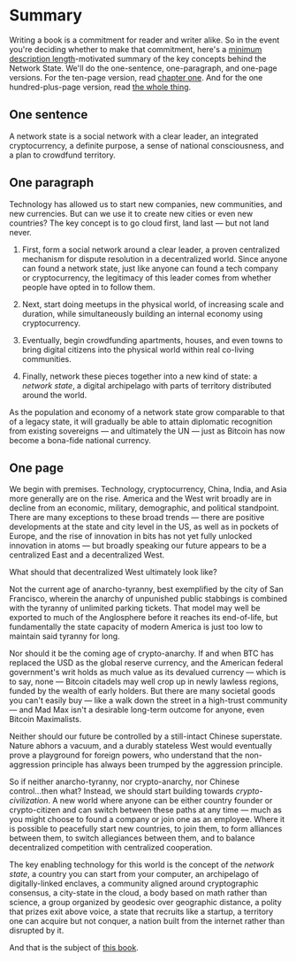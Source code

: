 # Summary

Writing a book is a commitment for reader and writer alike. So in the
event you're deciding whether to make that commitment, here's a
[minimum description
length](https://mitpress.mit.edu/books/minimum-description-length-principle)-motivated
summary of the key concepts behind the Network State. We'll do the one-sentence, one-paragraph, and one-page versions. For the ten-page
version, read [chapter one](/the-network-state). And for the one
hundred-plus-page version, read [the whole thing](/).

## One sentence

A network state is a social network with a clear leader, an integrated
cryptocurrency, a definite purpose, a sense of national consciousness,
and a plan to crowdfund territory.

## One paragraph

Technology has allowed us to start new companies, new communities, and
new currencies. But can we use it to create new cities or even new
countries? The key concept is to go cloud first, land last — but not
land never.

  1. First, form a social network around a clear leader, a proven centralized mechanism for dispute resolution in a decentralized world. Since anyone can found a network state, just like anyone can found a tech company or cryptocurrency, the legitimacy of this leader comes from whether people have opted in to follow them.

  2. Next, start doing meetups in the physical world, of increasing scale and duration, while simultaneously building an internal economy using cryptocurrency.

  3. Eventually, begin crowdfunding apartments, houses, and even towns to bring digital citizens into the physical world within real co-living communities.

  4. Finally, network these pieces together into a new kind of state: a *network state*, a digital archipelago with parts of territory distributed around the world.

As the population and economy of a network state grow comparable to
that of a legacy state, it will gradually be able to attain diplomatic
recognition from existing sovereigns — and ultimately the UN — just as
Bitcoin has now become a bona-fide national currency.

## One page

We begin with premises. Technology, cryptocurrency, China, India, and
Asia more generally are on the rise. America and the West writ broadly
are in decline from an economic, military, demographic, and political
standpoint. There are many exceptions to these broad trends — there
are positive developments at the state and city level in the US, as
well as in pockets of Europe, and the rise of innovation in bits has
not yet fully unlocked innovation in atoms — but broadly speaking our
future appears to be a centralized East and a decentralized West.

What should that decentralized West ultimately look like?

Not the current age of anarcho-tyranny, best exemplified by the city
of San Francisco, wherein the anarchy of unpunished public stabbings
is combined with the tyranny of unlimited parking tickets. That model
may well be exported to much of the Anglosphere before it reaches its
end-of-life, but fundamentally the state capacity of modern America is
just too low to maintain said tyranny for long.

Nor should it be the coming age of crypto-anarchy. If and when BTC has
replaced the USD as the global reserve currency, and the American
federal government's writ holds as much value as its devalued currency
— which is to say, none — Bitcoin citadels may well crop up in newly
lawless regions, funded by the wealth of early holders. But there are
many societal goods you can't easily buy — like a walk down the street
in a high-trust community — and Mad Max isn't a desirable long-term
outcome for anyone, even Bitcoin Maximalists.

Neither should our future be controlled by a still-intact Chinese
superstate. Nature abhors a vacuum, and a durably stateless West would
eventually prove a playground for foreign powers, who understand that
the non-aggression principle has always been trumped by the aggression
principle.

So if neither anarcho-tyranny, nor crypto-anarchy, nor Chinese
control...then what? Instead, we should start building towards
_crypto-civilization_. A new world where anyone can be either country
founder or crypto-citizen and can switch between these paths at any
time — much as you might choose to found a company or join one as an
employee. Where it is possible to peacefully start new countries, to
join them, to form alliances between them, to switch allegiances
between them, and to balance decentralized competition with
centralized cooperation.

The key enabling technology for this world is the concept of the
_network state_, a country you can start from your computer, an
archipelago of digitally-linked enclaves, a community aligned around
cryptographic consensus, a city-state in the cloud, a body based on
math rather than science, a group organized by geodesic over
geographic distance, a polity that prizes exit above voice, a state
that recruits like a startup, a territory one can acquire but not
conquer, a nation built from the internet rather than disrupted by it.

And that is the subject of [this book](/the-network-state).
